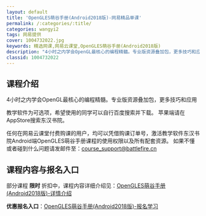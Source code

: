 ```yaml
---
layout: default
title: 'OpenGLES萌谷手册(Android2018版)-网易精品单课'
permalink: /:categories/:title/
categories: wangyi2
tags: 网易提供
cover: 1004732022.jpg
keywords: 精选网课,网易云课堂,OpenGLES萌谷手册(Android2018版)
description: "4小时之内学会OpenGL最核心的编程精髓。专业版资源叠加包，更多技巧和应用教学软件为可选项，希望使用的同学可以自行百度搜索并下载。苹果端请在AppStore搜索东汉书院。任何在网易云课堂付"
classid: 1004732022
---
```


## 课程介绍

4小时之内学会OpenGL最核心的编程精髓。专业版资源叠加包，更多技巧和应用

教学软件为可选项，希望使用的同学可以自行百度搜索并下载。
苹果端请在AppStore搜索东汉书院。

任何在网易云课堂付费购课的用户，均可以凭借购课订单号，激活教学软件东汉书院Android端OpenGLES萌谷手册课程的使用权限以及所有配套资源。
如果不懂或者碰到什么问题请发邮件至：course_support@battlefire.cn

## 课程内容与报名入口

部分课程 **限时** 折扣中，课程内容详细介绍见：[OpenGLES萌谷手册(Android2018版)-详情介绍](https://study.163.com/course/introduction/1004732022.htm?share=1&shareId=1025206652&utm_campaign=share&utm_medium=iphoneShare&utm_source=&utm_u=1025206652)

**优惠报名入口**：[OpenGLES萌谷手册(Android2018版)-报名学习](https://study.163.com/course/introduction/1004732022.htm?share=1&shareId=1025206652&utm_campaign=share&utm_medium=iphoneShare&utm_source=&utm_u=1025206652)

